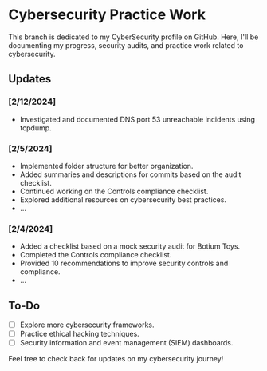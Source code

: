# Cybersecurity Practice Work

This branch is dedicated to my CyberSecurity profile on GitHub. Here, I'll be documenting my progress, security audits, and practice work related to cybersecurity.

## Updates

### [2/12/2024]
- Investigated and documented DNS port 53 unreachable incidents using tcpdump.

### [2/5/2024]
- Implemented folder structure for better organization.
- Added summaries and descriptions for commits based on the audit checklist.
- Continued working on the Controls compliance checklist.
- Explored additional resources on cybersecurity best practices.
- ...

### [2/4/2024]
- Added a checklist based on a mock security audit for Botium Toys.
- Completed the Controls compliance checklist.
- Provided 10 recommendations to improve security controls and compliance.
- ...

## To-Do
- [ ] Explore more cybersecurity frameworks.
- [ ] Practice ethical hacking techniques.
- [ ] Security information and event management (SIEM) dashboards.

Feel free to check back for updates on my cybersecurity journey!
